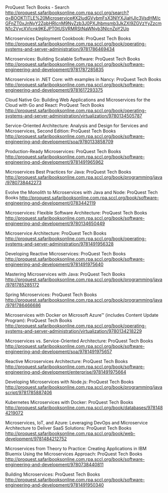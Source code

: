 ProQuest Tech Books - Search
 http://proquest.safaribooksonline.com.rpa.sccl.org/search?q=BOOKTITLE%20Microservice#X2ludGVybmFsX3NlYXJjaHJlc3VsdHM/cGFnZT0xJnNyY2ZpbHRlcnM9NyZzb3J0PXJhbmsmb3JkZXI9ZGVzYyZzcmN1c2VycXVlcnk9KEJPT0tUSVRMRStNaWNyb3NlcnZpY2Up

Microservices Deployment Cookbook: ProQuest Tech Books
 http://proquest.safaribooksonline.com.rpa.sccl.org/book/operating-systems-and-server-administration/9781786469434

Microservices: Building Scalable Software: ProQuest Tech Books
 http://proquest.safaribooksonline.com.rpa.sccl.org/book/software-engineering-and-development/9781787285835

Microservices in .NET Core: with examples in Nancy: ProQuest Tech Books
 http://proquest.safaribooksonline.com.rpa.sccl.org/book/software-engineering-and-development/9781617293375

Cloud Native Go: Building Web Applications and Microservices for the Cloud with Go and React: ProQuest Tech Books
 http://proquest.safaribooksonline.com.rpa.sccl.org/book/operating-systems-and-server-administration/virtualization/9780134505787

Service-Oriented Architecture: Analysis and Design for Services and Microservices, Second Edition: ProQuest Tech Books
 http://proquest.safaribooksonline.com.rpa.sccl.org/book/software-engineering-and-development/soa/9780133858709

Production-Ready Microservices: ProQuest Tech Books
 http://proquest.safaribooksonline.com.rpa.sccl.org/book/software-engineering-and-development/9781491965962

Microservices Best Practices for Java: ProQuest Tech Books
 http://proquest.safaribooksonline.com.rpa.sccl.org/book/programming/java/9780738442273

Evolve the Monolith to Microservices with Java and Node: ProQuest Tech Books
 http://proquest.safaribooksonline.com.rpa.sccl.org/book/software-engineering-and-development/0783442119

Microservices: Flexible Software Architecture: ProQuest Tech Books
 http://proquest.safaribooksonline.com.rpa.sccl.org/book/software-engineering-and-development/9780134650449

Microservice Architecture: ProQuest Tech Books
 http://proquest.safaribooksonline.com.rpa.sccl.org/book/operating-systems-and-server-administration/9781491956328

Developing Reactive Microservices: ProQuest Tech Books
 http://proquest.safaribooksonline.com.rpa.sccl.org/book/software-engineering-and-development/9781491975640

Mastering Microservices with Java: ProQuest Tech Books
 http://proquest.safaribooksonline.com.rpa.sccl.org/book/programming/java/9781785285172

Spring Microservices: ProQuest Tech Books
 http://proquest.safaribooksonline.com.rpa.sccl.org/book/programming/java/9781786466686

Microservices with Docker on Microsoft Azure™ (includes Content Update Program): ProQuest Tech Books
 http://proquest.safaribooksonline.com.rpa.sccl.org/book/operating-systems-and-server-administration/virtualization/9780134218229

Microservices vs. Service-Oriented Architecture: ProQuest Tech Books
 http://proquest.safaribooksonline.com.rpa.sccl.org/book/software-engineering-and-development/soa/9781491975657

Reactive Microservices Architecture: ProQuest Tech Books
 http://proquest.safaribooksonline.com.rpa.sccl.org/book/software-engineering-and-development/enterprise/9781491975664

Developing Microservices with Node.js: ProQuest Tech Books
 http://proquest.safaribooksonline.com.rpa.sccl.org/book/programming/javascript/9781785887406

Kubernetes Microservices with Docker: ProQuest Tech Books
 http://proquest.safaribooksonline.com.rpa.sccl.org/book/databases/9781484219072

Microservices, IoT, and Azure: Leveraging DevOps and Microservice Architecture to Deliver SaaS Solutions: ProQuest Tech Books
 http://proquest.safaribooksonline.com.rpa.sccl.org/book/web-development/9781484212752

Microservices from Theory to Practice: Creating Applications in IBM Bluemix Using the Microservices Approach: ProQuest Tech Books
 http://proquest.safaribooksonline.com.rpa.sccl.org/book/software-engineering-and-development/9780738440811

Building Microservices: ProQuest Tech Books
 http://proquest.safaribooksonline.com.rpa.sccl.org/book/software-engineering-and-development/9781491950340

